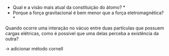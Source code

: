 * Qual e a visão mais atual da constituição do átomo?
	* 
* Porque a força gravitacional é bem menor que a força eletromagnética?
	* 

Quando ocorre uma interação no vácuo entre duas partículas que possuem cargas
elétricas, como é possível que uma delas perceba a existência da outra?


-> adicionar método cornell